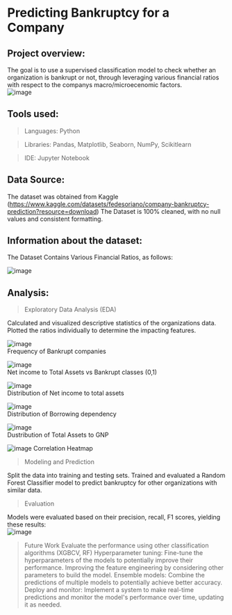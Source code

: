 # Predicting Bankruptcy for a Company

## Project overview:

The goal is to use a supervised classification model to check whether an organization is bankrupt or not, through leveraging various financial ratios with respect to the companys macro/microecenomic factors.  
![image](https://github.com/user-attachments/assets/391fd427-185e-48f5-9677-2a2aec072878)


## Tools used: 

>Languages: Python

>Libraries: Pandas, Matplotlib, Seaborn, NumPy, Scikitlearn

>IDE: Jupyter Notebook

## Data Source: 

The dataset was obtained from Kaggle (https://www.kaggle.com/datasets/fedesoriano/company-bankruptcy-prediction?resource=download)
The Dataset is 100% cleaned, with no null values and consistent formatting.

## Information about the dataset:

The Dataset Contains Various Financial Ratios, as follows:  

![image](https://github.com/user-attachments/assets/23d6ec36-aefd-4401-8718-926ce03c5e5d)

 
## Analysis:

>Exploratory Data Analysis (EDA)

Calculated and visualized descriptive statistics of the organizations data.
Plotted the ratios individually to determine the impacting features.  

![image](https://github.com/user-attachments/assets/a33347bb-cf76-4212-889c-5197cb1076e4)   
Frequency of Bankrupt companies  
  
![image](https://github.com/user-attachments/assets/7fa9678d-3668-485c-bad3-33e40ad03028)  
Net income to Total Assets vs Bankrupt classes (0,1)  
  
![image](https://github.com/user-attachments/assets/fc47a200-95f0-48f0-ac8b-f6ce10cca9ec)  
Distribution of Net income to total assets  

![image](https://github.com/user-attachments/assets/c39bc5bb-7155-4432-821d-18373a28a910)  
Distribution of Borrowing dependency  

![image](https://github.com/user-attachments/assets/0f8db311-924a-40b6-b44d-418f04d2600d)  
Dustribution of Total Assets to GNP

![image](https://github.com/user-attachments/assets/a2d59591-34fa-47a5-8e17-d694df2f18f2)
Correlation Heatmap


>Modeling and Prediction

Split the data into training and testing sets.
Trained and evaluated a Random Forest Classifier model to predict bankruptcy for other organizations with similar data.

>Evaluation

Models were evaluated based on their precision, recall, F1 scores, yielding these results:  
![image](https://github.com/user-attachments/assets/4cb38994-a298-4852-a1d7-2d6dc692c807)


>Future Work
Evaluate the performance using other classification algorithms (XGBCV, RF)
Hyperparameter tuning: Fine-tune the hyperparameters of the models to potentially improve their performance.
Improving the feature engineering by considering other parameters to build the model.
Ensemble models: Combine the predictions of multiple models to potentially achieve better accuracy.
Deploy and monitor: Implement a system to make real-time predictions and monitor the model's performance over time, updating it as needed.
